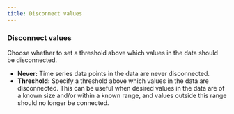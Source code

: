 ```yaml
---
title: Disconnect values
---
```


### Disconnect values

Choose whether to set a threshold above which values in the data should be disconnected.

- **Never:** Time series data points in the data are never disconnected.
- **Threshold:** Specify a threshold above which values in the data are disconnected. This can be useful when desired values in the data are of a known size and/or within a known range, and values outside this range should no longer be connected.
